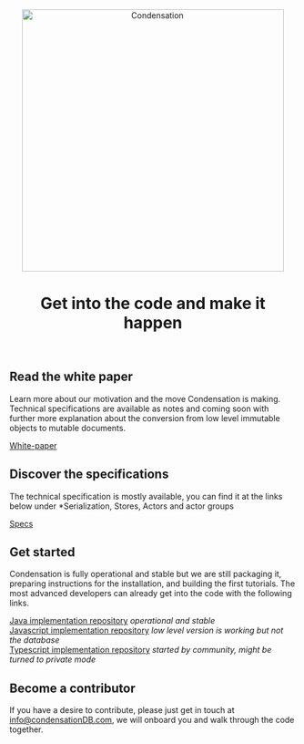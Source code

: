 <p align="center">
  <br>
  <br>
  <img src="https://preview.condensation.io/assets/img/condensation-long-icon.svg" alt="Condensation" width="460">
  <br>
</p>

<h1 align="center">
  Get into the code and make it happen
</h1>

<br>

## Read the white paper

Learn more about our motivation and the move Condensation is making. Technical specifications are available as notes and coming soon with further more explanation about the conversion from low level immutable objects to mutable documents.<br>

[White-paper](https://condensationdb.com/white-paper/) 


## Discover the specifications

The technical specification is mostly available, you can find it at the links below under *Serialization, Stores, Actors and actor groups<br>

[Specs](https://condensation.io/) 


## Get started

Condensation is fully operational and stable but we are still packaging it, preparing instructions for the installation, and building the first tutorials. The most advanced developers can already get into the code with the following links.<br>

[Java implementation repository](https://github.com/CondensationDB/Condensation-java) *operational and stable*<br>
[Javascript implementation repository](https://github.com/CondensationDB/Condensation-Javascript) *low level version is working but not the database*<br>
[Typescript implementation repository](https://github.com/CondensationDB/Condensation-Typescript) *started by community, might be turned to private mode*<br>

## Become a contributor

If you have a desire to contribute, please just get in touch at info@condensationDB.com, we will onboard you and walk through the code together.
